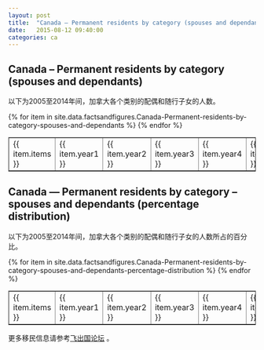 ```yaml
---
layout: post
title:  "Canada – Permanent residents by category (spouses and dependants)"
date:   2015-08-12 09:40:00
categories: ca
---
```


## Canada – Permanent residents by category (spouses and dependants)

以下为2005至2014年间，加拿大各个类别的配偶和随行子女的人数。

<table border = "1" cellpadding="1" cellspacing="0">
{% for item in site.data.factsandfigures.Canada-Permanent-residents-by-category-spouses-and-dependants %}
<tr>
<td> {{ item.items }} </td>
<td> {{ item.year1 }} </td>
<td> {{ item.year2 }} </td>
<td> {{ item.year3 }} </td>
<td> {{ item.year4 }} </td>
<td> {{ item.year5 }} </td>
<td> {{ item.year6 }} </td>
<td> {{ item.year7 }} </td>
<td> {{ item.year8 }} </td>
<td> {{ item.year9 }} </td>
<td> {{ item.year10 }} </td>
</tr>
{% endfor %}
</table> 

##  Canada — Permanent residents by category – spouses and dependants (percentage distribution)

以下为2005至2014年间，加拿大各个类别的配偶和随行子女的人数所占的百分比。

<table border = "1" cellpadding="1" cellspacing="0">
{% for item in site.data.factsandfigures.Canada-Permanent-residents-by-category-spouses-and-dependants-percentage-distribution %}
<tr>
<td> {{ item.items }} </td>
<td> {{ item.year1 }} </td>
<td> {{ item.year2 }} </td>
<td> {{ item.year3 }} </td>
<td> {{ item.year4 }} </td>
<td> {{ item.year5 }} </td>
<td> {{ item.year6 }} </td>
<td> {{ item.year7 }} </td>
<td> {{ item.year8 }} </td>
<td> {{ item.year9 }} </td>
<td> {{ item.year10 }} </td>
</tr>
{% endfor %}
</table> 

更多移民信息请参考<a href="http://bbs.fcgvisa.com" target="blank">飞出国论坛</a> 。